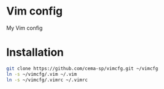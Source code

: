 # Vim config

My Vim config

# Installation

~~~bash
git clone https://github.com/cema-sp/vimcfg.git ~/vimcfg
ln -s ~/vimcfg/.vim ~/.vim
ln -s ~/vimcfg/.vimrc ~/.vimrc
~~~
